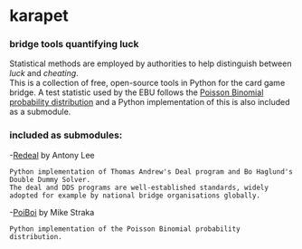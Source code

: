 # karapet
### bridge tools quantifying luck

Statistical methods are employed by authorities to help distinguish between *luck* and *cheating*.  <br>
This is a collection of free, open-source tools in Python for the card game bridge.  A test statistic used by
the EBU follows the [Poisson Binomial probability distribution](https://en.wikipedia.org/wiki/Poisson_binomial_distribution) and a Python
implementation of this is also included as a submodule.

### included as submodules:
-[Redeal](https://github.com/anntzer/redeal) by Antony Lee <br>
    
    Python implementation of Thomas Andrew's Deal program and Bo Haglund's Double Dummy Solver.
    The deal and DDS programs are well-established standards, widely adopted for example by national bridge organisations globally.

-[PoiBoi](https://github.com/tsakim/poibin) by Mike Straka  <br>
    
    Python implementation of the Poisson Binomial probability distribution.
    





